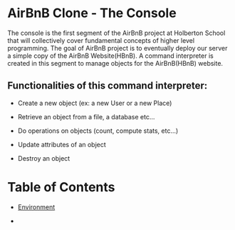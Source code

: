 # AirBnB Clone - The Console

The console is the first segment of the AirBnB project at Holberton School that will collectively cover fundamental concepts of higher level programming. The goal of AirBnB project is to eventually deploy our server a simple copy of the AirBnB Website(HBnB). A command interpreter is created in this segment to manage objects for the AirBnB(HBnB) website.

## Functionalities of this command interpreter:

- Create a new object (ex: a new User or a new Place)

* Retrieve an object from a file, a database etc...

+ Do operations on objects (count, compute stats, etc...)

- Update attributes of an object

* Destroy an object


# Table of Contents

- [Environment](https://github.com/dinta-coder/AirBnB_clone_v3/tree/master#environment)

* 

